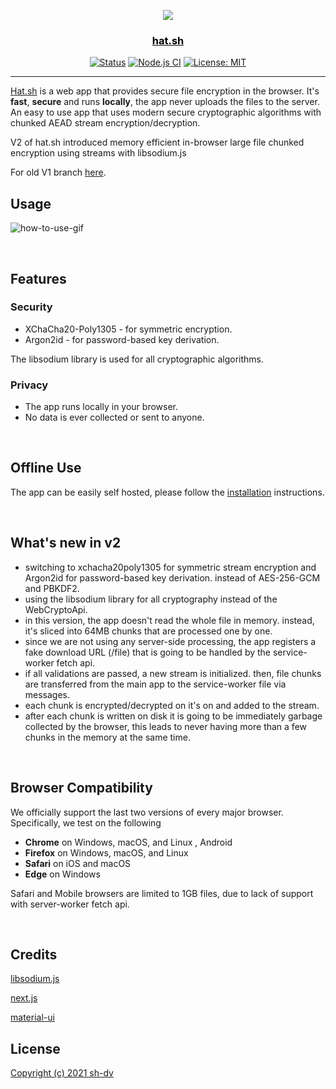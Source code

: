 
<p align="center">
  <a href="#" rel="noopener">
 <img src="https://i.imgur.com/F8nNzHi.png"></a>
</p>

<a href="https://hat.sh" style="color:#000"><h3 align="center">hat.sh</h3></a>

<div align="center">

  [![Status](https://img.shields.io/badge/status-active-success.svg)](#)
  [![Node.js CI](https://github.com/sh-dv/hat.sh/actions/workflows/node.js.yml/badge.svg?branch=v2-beta)](https://github.com/sh-dv/hat.sh/actions/workflows/node.js.yml)
  [![License: MIT](https://img.shields.io/badge/license-MIT-blue.svg)](#)


</div>

---

[Hat.sh](https://hat.sh) is a web app that provides secure file encryption in the browser. It's **fast**, **secure** and runs **locally**, the app never uploads the files to the server. An easy to use app that uses modern secure cryptographic algorithms with chunked AEAD stream encryption/decryption.

V2 of hat.sh introduced memory efficient in-browser large file chunked encryption using streams with libsodium.js

For old V1 branch [here](https://github.com/sh-dv/hat.sh/tree/v1.5).
## Usage

![how-to-use-gif](https://i.imgur.com/EL45e9g.gif)

<br>

## Features


### Security

- XChaCha20-Poly1305 - for symmetric encryption.
- Argon2id - for password-based key derivation.

The libsodium library is used for all cryptographic algorithms.


### Privacy

- The app runs locally in your browser.
- No data is ever collected or sent to anyone.​

<br>

## Offline Use

The app can be easily self hosted, please follow the [installation](https://hat.sh/about/#installation) instructions.

<br>

## What's new in v2

- switching to xchacha20poly1305 for symmetric stream encryption and Argon2id for password-based key derivation. instead of AES-256-GCM and PBKDF2.
- using the libsodium library for all cryptography instead of the WebCryptoApi.
- in this version, the app doesn't read the whole file in memory. instead, it's sliced into 64MB chunks that are processed one by one.
- since we are not using any server-side processing, the app registers a fake download URL (/file) that is going to be handled by the service-worker fetch api.
- if all validations are passed, a new stream is initialized. then, file chunks are transferred from the main app to the 
service-worker file via messages.
- each chunk is encrypted/decrypted on it's on and added to the stream.
- after each chunk is written on disk it is going to be immediately garbage collected by the browser, this leads to never having more than a few chunks in the memory at the same time.

<br>

## Browser Compatibility
We officially support the last two versions of every major browser. Specifically, we test on the following 
-   **Chrome**  on Windows, macOS, and Linux , Android
-   **Firefox**  on Windows, macOS, and Linux
-   **Safari**  on iOS and macOS
-   **Edge**  on Windows

Safari and Mobile browsers are limited to 1GB files, due to lack of support with server-worker fetch api.

<br>

## Credits

[libsodium.js](https://github.com/jedisct1/libsodium.js)

[next.js](https://nextjs.org/)

[material-ui](https://material-ui.com/)

## License
[Copyright (c) 2021 sh-dv](https://github.com/sh-dv/hat.sh/blob/master/LICENSE)

